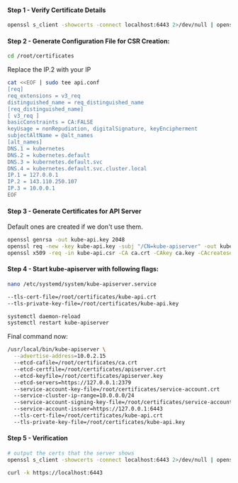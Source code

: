 
#### Step 1 - Verify Certificate Details
```sh
openssl s_client -showcerts -connect localhost:6443 2>/dev/null | openssl x509 -inform pem -noout -text
```

#### Step 2 - Generate Configuration File for CSR Creation:
```sh
cd /root/certificates
```
Replace the IP.2 with your IP
```sh
cat <<EOF | sudo tee api.conf
[req]
req_extensions = v3_req
distinguished_name = req_distinguished_name
[req_distinguished_name]
[ v3_req ]
basicConstraints = CA:FALSE
keyUsage = nonRepudiation, digitalSignature, keyEncipherment
subjectAltName = @alt_names
[alt_names]
DNS.1 = kubernetes
DNS.2 = kubernetes.default
DNS.3 = kubernetes.default.svc
DNS.4 = kubernetes.default.svc.cluster.local
IP.1 = 127.0.0.1
IP.2 = 143.110.250.107
IP.3 = 10.0.0.1
EOF
```
#### Step 3 - Generate Certificates for API Server
Default ones are created if we don't use them. 
```sh
openssl genrsa -out kube-api.key 2048
openssl req -new -key kube-api.key -subj "/CN=kube-apiserver" -out kube-api.csr -config api.conf
openssl x509 -req -in kube-api.csr -CA ca.crt -CAkey ca.key -CAcreateserial  -out kube-api.crt -extensions v3_req -extfile api.conf -days 1000
```

#### Step 4 - Start kube-apiserver with following flags:
```sh
nano /etc/systemd/system/kube-apiserver.service
```
```sh
--tls-cert-file=/root/certificates/kube-api.crt
--tls-private-key-file=/root/certificates/kube-api.key
```
```sh
systemctl daemon-reload
systemctl restart kube-apiserver
```

Final command now:
```sh
/usr/local/bin/kube-apiserver \
  --advertise-address=10.0.2.15 
  --etcd-cafile=/root/certificates/ca.crt 
  --etcd-certfile=/root/certificates/apiserver.crt 
  --etcd-keyfile=/root/certificates/apiserver.key 
  --etcd-servers=https://127.0.0.1:2379 
  --service-account-key-file=/root/certificates/service-account.crt 
  --service-cluster-ip-range=10.0.0.0/24 
  --service-account-signing-key-file=/root/certificates/service-account.key 
  --service-account-issuer=https://127.0.0.1:6443 
  --tls-cert-file=/root/certificates/kube-api.crt 
  --tls-private-key-file=/root/certificates/kube-api.key
```
#### Step 5 - Verification
```sh
# output the certs that the server shows
openssl s_client -showcerts -connect localhost:6443 2>/dev/null | openssl x509 -inform pem -noout -text

curl -k https://localhost:6443
```
